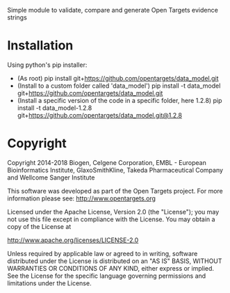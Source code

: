 
Simple module to validate, compare and generate Open Targets evidence strings

# Installation
Using python's pip installer:
- (As root) pip install git+https://github.com/opentargets/data_model.git
- (Install to a custom folder called 'data_model') pip install -t data_model git+https://github.com/opentargets/data_model.git
- (Install a specific version of the code in a specific folder, here 1.2.8) pip install -t data_model-1.2.8 git+https://github.com/opentargets/data_model.git@1.2.8

# Copyright
Copyright 2014-2018 Biogen, Celgene Corporation, EMBL - European Bioinformatics Institute, GlaxoSmithKline, Takeda Pharmaceutical Company and Wellcome Sanger Institute

This software was developed as part of the Open Targets project. For more information please see: http://www.opentargets.org

Licensed under the Apache License, Version 2.0 (the "License");
you may not use this file except in compliance with the License.
You may obtain a copy of the License at

   http://www.apache.org/licenses/LICENSE-2.0

Unless required by applicable law or agreed to in writing, software
distributed under the License is distributed on an "AS IS" BASIS,
WITHOUT WARRANTIES OR CONDITIONS OF ANY KIND, either express or implied.
See the License for the specific language governing permissions and
limitations under the License.

